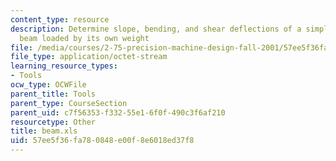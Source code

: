 ```yaml
---
content_type: resource
description: Determine slope, bending, and shear deflections of a simply supported
  beam loaded by its own weight
file: /media/courses/2-75-precision-machine-design-fall-2001/57ee5f36fa780848e00f8e6018ed37f8_beam.xls
file_type: application/octet-stream
learning_resource_types:
- Tools
ocw_type: OCWFile
parent_title: Tools
parent_type: CourseSection
parent_uid: c7f56353-f332-55e1-6f0f-490c3f6af210
resourcetype: Other
title: beam.xls
uid: 57ee5f36-fa78-0848-e00f-8e6018ed37f8
---
```

